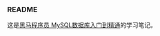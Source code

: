 ### README
这是[黑马程序员 MySQL数据库入门到精通](https://www.bilibili.com/video/BV1Kr4y1i7ru?p=9&vd_source=081641abeed94aff322f0473e2c1773d)的学习笔记。